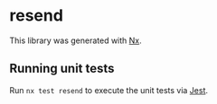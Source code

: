 # resend

This library was generated with [Nx](https://nx.dev).

## Running unit tests

Run `nx test resend` to execute the unit tests via [Jest](https://jestjs.io).
